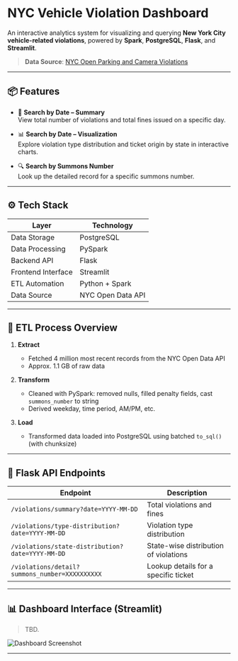 # NYC Vehicle Violation Dashboard

An interactive analytics system for visualizing and querying **New York City vehicle-related violations**, powered by **Spark**, **PostgreSQL**, **Flask**, and **Streamlit**.

> **Data Source**: [NYC Open Parking and Camera Violations](https://data.cityofnewyork.us/City-Government/Open-Parking-and-Camera-Violations/nc67-uf89/about_data)

---

## 📦 Features

- 📅 **Search by Date – Summary**  
  View total number of violations and total fines issued on a specific day.

- 📊 **Search by Date – Visualization**  
  Explore violation type distribution and ticket origin by state in interactive charts.

- 🔍 **Search by Summons Number**  
  Look up the detailed record for a specific summons number.

---

## ⚙️ Tech Stack

| Layer             | Technology       |
|------------------|------------------|
| Data Storage      | PostgreSQL       |
| Data Processing   | PySpark          |
| Backend API       | Flask            |
| Frontend Interface| Streamlit        |
| ETL Automation    | Python + Spark   |
| Data Source       | NYC Open Data API|

---

## 🧪 ETL Process Overview

1. **Extract**  
   - Fetched 4 million most recent records from the NYC Open Data API  
   - Approx. 1.1 GB of raw data

2. **Transform**  
   - Cleaned with PySpark: removed nulls, filled penalty fields, cast `summons_number` to string  
   - Derived weekday, time period, AM/PM, etc.  

3. **Load**  
   - Transformed data loaded into PostgreSQL using batched `to_sql()` (with chunksize)

---

## 🔗 Flask API Endpoints

| Endpoint                                             | Description                            |
|------------------------------------------------------|----------------------------------------|
| `/violations/summary?date=YYYY-MM-DD`               | Total violations and fines             |
| `/violations/type-distribution?date=YYYY-MM-DD`     | Violation type distribution            |
| `/violations/state-distribution?date=YYYY-MM-DD`    | State-wise distribution of violations  |									       		       
| `/violations/detail?summons_number=XXXXXXXXXX`      | Lookup details for a specific ticket   |

---

## 📊 Dashboard Interface (Streamlit)

> TBD.

![Dashboard Screenshot](https://via.placeholder.com/800x400.png?text=Dashboard+Preview)

---
